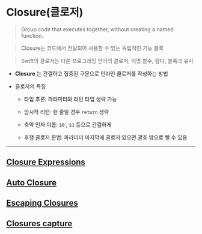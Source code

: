 # Closure(클로저)

> Group code that executes together, without creating a named function.

> Closure는 코드에서 전달되어 사용할 수 있는 독립적인 기능 블록

> Swift의 클로저는 다른 프로그래밍 언어의 클로저, 익명 함수, 람다, 블록과 유사


- **Closure** 는 간결하고 집중된 구문으로 인라인 클로저를 작성하는 방법

- 클로저의 특징

  - 타입 추론: 파라미터와 리턴 타입 생략 가능

  - 암시적 리턴: 한 줄일 경우 `return` 생략

  - 축약 인자 이름: `$0` , `$1` 등으로 간결하게

  - 후행 클로저 문법: 파라미터 마지막에 클로저 있으면 괄호 밖으로 뺄 수 있음

---

## [Closure Expressions](https://github.com/BOLTB0X/Swift_Study/tree/main/swiftGrammar/Closure/Closure01)


## [Auto Closure](https://github.com/BOLTB0X/Swift_Study/tree/main/swiftGrammar/Closure/Closure02)


## [Escaping Closures](https://github.com/BOLTB0X/Swift_Study/tree/main/swiftGrammar/Closure/Closure03)

## [Closures capture](https://github.com/BOLTB0X/Swift_Study/tree/main/swiftGrammar/Closure/Closure04)
